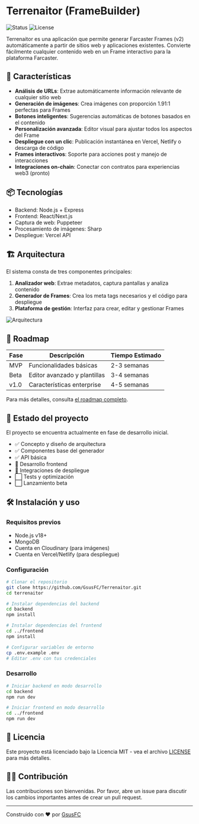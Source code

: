 # Terrenaitor (FrameBuilder)

![Status](https://img.shields.io/badge/status-in%20development-yellow)
![License](https://img.shields.io/badge/license-MIT-blue)

Terrenaitor es una aplicación que permite generar Farcaster Frames (v2) automáticamente a partir de sitios web y aplicaciones existentes. Convierte fácilmente cualquier contenido web en un Frame interactivo para la plataforma Farcaster.

## 🚀 Características

- **Análisis de URLs**: Extrae automáticamente información relevante de cualquier sitio web
- **Generación de imágenes**: Crea imágenes con proporción 1.91:1 perfectas para Frames
- **Botones inteligentes**: Sugerencias automáticas de botones basados en el contenido
- **Personalización avanzada**: Editor visual para ajustar todos los aspectos del Frame
- **Despliegue con un clic**: Publicación instantánea en Vercel, Netlify o descarga de código
- **Frames interactivos**: Soporte para acciones post y manejo de interacciones 
- **Integraciones on-chain**: Conectar con contratos para experiencias web3 (pronto)

## 📦 Tecnologías

- Backend: Node.js + Express
- Frontend: React/Next.js
- Captura de web: Puppeteer
- Procesamiento de imágenes: Sharp
- Despliegue: Vercel API

## 🏗️ Arquitectura

El sistema consta de tres componentes principales:

1. **Analizador web**: Extrae metadatos, captura pantallas y analiza contenido
2. **Generador de Frames**: Crea los meta tags necesarios y el código para despliegue
3. **Plataforma de gestión**: Interfaz para crear, editar y gestionar Frames

![Arquitectura](docs/diagrams/architecture.svg)

## 📝 Roadmap

| Fase | Descripción | Tiempo Estimado |
|------|-------------|-----------------|
| MVP  | Funcionalidades básicas | 2-3 semanas |
| Beta | Editor avanzado y plantillas | 3-4 semanas |
| v1.0 | Características enterprise | 4-5 semanas |

Para más detalles, consulta [el roadmap completo](docs/roadmap.md).

## 🚧 Estado del proyecto

El proyecto se encuentra actualmente en fase de desarrollo inicial. 

- ✅ Concepto y diseño de arquitectura
- ✅ Componentes base del generador
- ✅ API básica 
- 🔄 Desarrollo frontend 
- 🔄 Integraciones de despliegue
- ⬜ Tests y optimización
- ⬜ Lanzamiento beta

## 🛠️ Instalación y uso

### Requisitos previos

- Node.js v18+
- MongoDB
- Cuenta en Cloudinary (para imágenes)
- Cuenta en Vercel/Netlify (para despliegue)

### Configuración

```bash
# Clonar el repositorio
git clone https://github.com/GsusFC/Terrenaitor.git
cd terrenaitor

# Instalar dependencias del backend
cd backend
npm install

# Instalar dependencias del frontend
cd ../frontend
npm install

# Configurar variables de entorno
cp .env.example .env
# Editar .env con tus credenciales
```

### Desarrollo

```bash
# Iniciar backend en modo desarrollo
cd backend
npm run dev

# Iniciar frontend en modo desarrollo
cd ../frontend
npm run dev
```

## 📄 Licencia

Este proyecto está licenciado bajo la Licencia MIT - vea el archivo [LICENSE](LICENSE) para más detalles.

## 👨‍💻 Contribución

Las contribuciones son bienvenidas. Por favor, abre un issue para discutir los cambios importantes antes de crear un pull request.

---

Construido con ❤️ por [GsusFC](https://github.com/GsusFC)